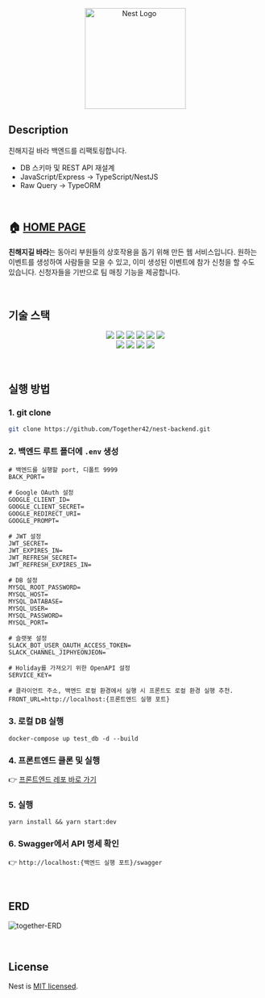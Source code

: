 <p align="center">
  <a href="http://nestjs.com/" target="blank"><img src="https://nestjs.com/img/logo-small.svg" width="200" alt="Nest Logo" /></a>
</p>

[circleci-image]: https://img.shields.io/circleci/build/github/nestjs/nest/master?token=abc123def456
[circleci-url]: https://circleci.com/gh/nestjs/nest


## Description
친해지길 바라 백엔드를 리팩토링합니다.
- DB 스키마 및 REST API 재설계
- JavaScript/Express -> TypeScript/NestJS
- Raw Query -> TypeORM

<br>

## 🏠 [HOME PAGE](https://together.42jip.net/)

**친해지길 바라**는 동아리 부원들의 상호작용을 돕기 위해 만든 웹 서비스입니다. 원하는 이벤트를 생성하여 사람들을 모을 수 있고, 이미 생성된 이벤트에 참가 신청을 할 수도 있습니다. 신청자들을 기반으로 팀 매칭 기능을 제공합니다.

<br>

## 기술 스택
<p align='center'>
    <img src="https://img.shields.io/badge/Node.js-339933?logo=Node.js&logoColor=white"/>
    <img src="https://img.shields.io/badge/TypeScript-3178C6?logo=TypeScript&logoColor=white"/>
    <img src="https://img.shields.io/badge/NestJS-E0234E?style=flat&logo=NestJS&logoColor=white"/>
    <img src="https://img.shields.io/badge/MySQL-4479A1?logo=MySQL&logoColor=white">
    <img src="https://img.shields.io/badge/Google OAuth-4285F4?logo=google&logoColor=white">
    <img src="https://img.shields.io/badge/Slack Bot-4A154B?logo=Slack&logoColor=white">
    <br>
    <img src="https://img.shields.io/badge/GitHub Actions-2088FF?logo=GitHub Actions&logoColor=white">
    <img src="https://img.shields.io/badge/Amazon Route53-8C4FFF?logo=Amazon Route53&logoColor=white">
    <img src="https://img.shields.io/badge/Amazon EC2-FF9900?logo=Amazon EC2&logoColor=white">
    <img src="https://img.shields.io/badge/Amazon RDS-527FFF?logo=Amazon RDS&logoColor=white">
</p>

<br>

## 실행 방법
### 1. git clone
```sh
git clone https://github.com/Together42/nest-backend.git
```
### 2. 백엔드 루트 폴더에 `.env` 생성
```
# 백엔드를 실행할 port, 디폴트 9999
BACK_PORT=

# Google OAuth 설정
GOOGLE_CLIENT_ID=
GOOGLE_CLIENT_SECRET=
GOOGLE_REDIRECT_URI=
GOOGLE_PROMPT=

# JWT 설정
JWT_SECRET=
JWT_EXPIRES_IN=
JWT_REFRESH_SECRET=
JWT_REFRESH_EXPIRES_IN=

# DB 설정
MYSQL_ROOT_PASSWORD=
MYSQL_HOST=
MYSQL_DATABASE=
MYSQL_USER=
MYSQL_PASSWORD=
MYSQL_PORT=

# 슬랫봇 설정
SLACK_BOT_USER_OAUTH_ACCESS_TOKEN=
SLACK_CHANNEL_JIPHYEONJEON=

# Holiday를 가져오기 위한 OpenAPI 설정
SERVICE_KEY=

# 클라이언트 주소, 백엔드 로컬 환경에서 실행 시 프론트도 로컬 환경 실행 추천.
FRONT_URL=http://localhost:{프론트엔드 실행 포트}
```

### 3. 로컬 DB 실행
```
docker-compose up test_db -d --build
```

### 4. 프론트엔드 클론 및 실행
👉 [프론트엔드 레포 바로 가기](https://github.com/Together42/frontend?tab=readme-ov-file#%EF%B8%8F-%ED%94%84%EB%A1%9C%EC%A0%9D%ED%8A%B8-%EA%B5%AC%EB%8F%99-%EB%B0%A9%EB%B2%95)

### 5. 실행
```
yarn install && yarn start:dev
```

### 6. Swagger에서 API 명세 확인
👉 `http://localhost:{백엔드 실행 포트}/swagger`

<br>

## ERD
![together-ERD](https://github.com/Together42/nest-backend/assets/74581396/88d077a5-526b-4750-8358-7145bd1a80b6)

<br>

## License

Nest is [MIT licensed](LICENSE).
